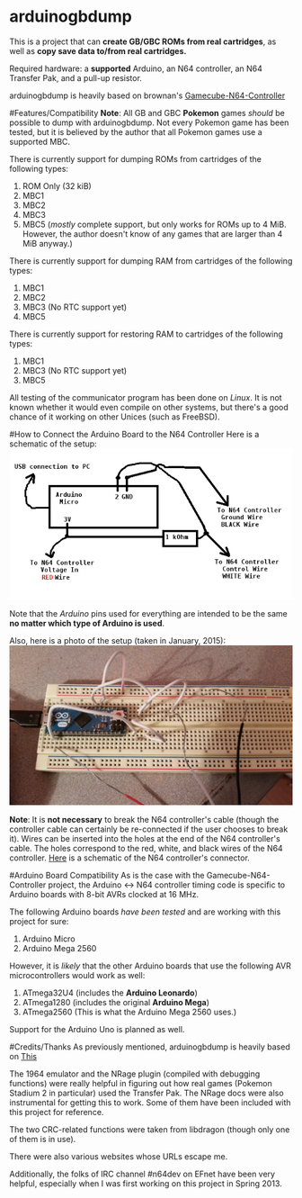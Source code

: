 arduinogbdump
=============

This is a project that can **create GB/GBC ROMs from real cartridges**, as
well as **copy save data to/from real cartridges.**

Required hardware:  a **supported** Arduino, an N64 controller, an N64
Transfer Pak, and a pull-up resistor.


arduinogbdump is heavily based on brownan's [Gamecube-N64-Controller](https://github.com/brownan/Gamecube-N64-Controller)



#Features/Compatibility
**Note**:  All GB and GBC **Pokemon** games *should* be possible to dump
with arduinogbdump.  Not every Pokemon game has been tested, but it is
believed by the author that all Pokemon games use a supported MBC.

There is currently support for dumping ROMs from cartridges of the
following types:
  1.  ROM Only (32 kiB)
  2.  MBC1
  3.  MBC2
  4.  MBC3
  5.  MBC5 (*mostly* complete support, but only works for ROMs up to 4 MiB.
  However, the author doesn't know of any games that are larger than 4 MiB
  anyway.)


There is currently support for dumping RAM from cartridges of the following
types:
  1.  MBC1
  2.  MBC2
  3.  MBC3 (No RTC support yet)
  4.  MBC5


There is currently support for restoring RAM to cartridges of the following
types:
  1.  MBC1
  2.  MBC3 (No RTC support yet)
  3.  MBC5


All testing of the communicator program has been done on *Linux*.  It is not
known whether it would even compile on other systems, but there's a good
chance of it working on other Unices (such as FreeBSD).


#How to Connect the Arduino Board to the N64 Controller
Here is a schematic of the setup:  
![schematic.png](schematic.png)

Note that the *Arduino* pins used for everything are intended to be the
same **no matter which type of Arduino is used**.

Also, here is a photo of the setup (taken in January, 2015):
![setup.jpg](setup.jpg)

**Note**:  It is **not necessary** to break the N64
controller's cable (though the controller cable can certainly be
re-connected if the user chooses to break it).  Wires can be inserted into
the holes at the end of the N64 controller's cable.  The holes correspond
to the red, white, and black wires of the N64 controller.
[Here](http://s.hswstatic.com/gif/n64-pinout.gif) is a schematic of the N64
controller's connector.



#Arduino Board Compatibility
As is the case with the Gamecube-N64-Controller project, the Arduino <->
N64 controller timing code is specific to Arduino boards with 8-bit AVRs
clocked at 16 MHz.

The following Arduino boards *have been tested* and are working with this
project for sure:
  1.  Arduino Micro
  2.  Arduino Mega 2560

However, it is *likely* that the other Arduino boards that use the following
AVR microcontrollers would work as well:
  1.  ATmega32U4 (includes the **Arduino Leonardo**)
  2.  ATmega1280 (includes the original **Arduino Mega**)
  3.  ATmega2560 (This is what the Arduino Mega 2560 uses.)

Support for the Arduino Uno is planned as well.

#Credits/Thanks
As previously mentioned, arduinogbdump is heavily based on [This](https://github.com/brownan/Gamecube-N64-Controller)

The 1964 emulator and the NRage plugin (compiled with debugging functions)
were really helpful in figuring out how real games (Pokemon Stadium 2 in
particular) used the Transfer Pak.  The NRage docs were also instrumental
for getting this to work.  Some of them have been included with this
project for reference.

The two CRC-related functions were taken from libdragon (though only one of
them is in use).

There were also various websites whose URLs escape me.

Additionally, the folks of IRC channel #n64dev on EFnet have been very
helpful, especially when I was first working on this project in Spring
2013.


